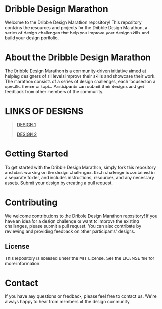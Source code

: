 # Dribble Design Marathon
Welcome to the Dribble Design Marathon repository! This repository contains the resources and projects for the Dribble Design Marathon, a series of design challenges that help you improve your design skills and build your design portfolio.

# About the Dribble Design Marathon
The Dribble Design Marathon is a community-driven initiative aimed at helping designers of all levels improve their skills and showcase their work. The marathon consists of a series of design challenges, each focused on a specific theme or topic. Participants can submit their designs and get feedback from other members of the community.

# LINKS OF DESIGNS
>  [DESIGN 1](https://dribbble.com/shots/21260343-Bright-Funk-Website-design-for-the-art-agency)
> 
>  [DESIGN 2](https://dribbble.com/shots/21269502-ZONIXX-Gym-Fitness-Website)

# Getting Started
To get started with the Dribble Design Marathon, simply fork this repository and start working on the design challenges. Each challenge is contained in a separate folder, and includes instructions, resources, and any necessary assets. Submit your design by creating a pull request.

# Contributing
We welcome contributions to the Dribble Design Marathon repository! If you have an idea for a design challenge or want to improve the existing challenges, please submit a pull request. You can also contribute by reviewing and providing feedback on other participants' designs.

## License
This repository is licensed under the MIT License. See the LICENSE file for more information.

# Contact
If you have any questions or feedback, please feel free to contact us. We're always happy to hear from members of the design community!
